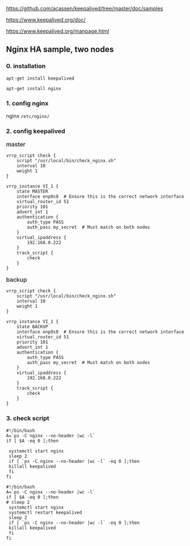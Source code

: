 https://github.com/acassen/keepalived/tree/master/doc/samples

https://www.keepalived.org/doc/

https://www.keepalived.org/manpage.html



## Nginx HA sample, two nodes

### 0. installation

`apt-get install keepalived`

`apt-get install nginx`


### 1. config nginx

nginx `/etc/nginx/`

### 2. config keepalived


<span style='font-size: 16px;font-weight: 500'>master</span>  

```
vrrp_script check {
    script "/usr/local/bin/check_nginx.sh"
    interval 10
    weight 1
}

vrrp_instance VI_1 {
    state MASTER
    interface enp0s8  # Ensure this is the correct network interface
    virtual_router_id 51
    priority 101
    advert_int 1
    authentication {
        auth_type PASS
        auth_pass my_secret  # Must match on both nodes
    }
    virtual_ipaddress {
        192.168.0.222
    }
    track_script {
        check
    }
}
```


<span style='font-size: 16px;font-weight: 500'>backup</span>  

```
vrrp_script check {
    script "/usr/local/bin/check_nginx.sh"
    interval 10
    weight 1
}

vrrp_instance VI_1 {
    state BACKUP
    interface enp0s8  # Ensure this is the correct network interface
    virtual_router_id 51
    priority 101
    advert_int 1
    authentication {
        auth_type PASS
        auth_pass my_secret  # Must match on both nodes
    }
    virtual_ipaddress {
        192.168.0.222
    }
    track_script {
        check
    }
}
```

### 3. check script

```shell
#!/bin/bash
A=`ps -C nginx --no-header |wc -l`
if [ $A -eq 0 ];then

 systemctl start nginx  
 sleep 2
 if [ `ps -C nginx --no-header |wc -l` -eq 0 ];then
 killall keepalived
 fi
fi
```



```shell
#!/bin/bash
A=`ps -C nginx --no-header |wc -l`
if [ $A -eq 0 ];then
# sleep 2
 systemctl start nginx  
 systemctl restart keepalived
 sleep 2
 if [ `ps -C nginx --no-header |wc -l` -eq 0 ];then
 killall keepalived
 fi
fi
```